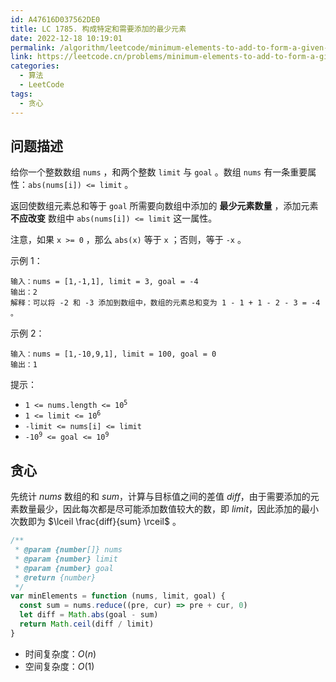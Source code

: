```yaml
---
id: A47616D037562DE0
title: LC 1785. 构成特定和需要添加的最少元素
date: 2022-12-18 10:19:01
permalink: /algorithm/leetcode/minimum-elements-to-add-to-form-a-given-sum
link: https://leetcode.cn/problems/minimum-elements-to-add-to-form-a-given-sum
categories:
  - 算法
  - LeetCode
tags:
  - 贪心
---
```


<Level :type='2'/>

## 问题描述

给你一个整数数组 `nums` ，和两个整数 `limit` 与 `goal` 。数组 `nums` 有一条重要属性：`abs(nums[i]) <= limit` 。

返回使数组元素总和等于 `goal` 所需要向数组中添加的 **最少元素数量** ，添加元素 **不应改变** 数组中 `abs(nums[i]) <= limit` 这一属性。

注意，如果 `x >= 0` ，那么 `abs(x)` 等于 `x` ；否则，等于 `-x` 。

示例 1：

```text
输入：nums = [1,-1,1], limit = 3, goal = -4
输出：2
解释：可以将 -2 和 -3 添加到数组中，数组的元素总和变为 1 - 1 + 1 - 2 - 3 = -4 。
```

示例 2：

```text
输入：nums = [1,-10,9,1], limit = 100, goal = 0
输出：1

```

提示：

- <code>1 <= nums.length <= 10<sup>5</sup></code>
- <code>1 <= limit <= 10<sup>6</sup></code>
- `-limit <= nums[i] <= limit`
- <code>-10<sup>9</sup> <= goal <= 10<sup>9</sup></code>

## 贪心

先统计 $nums$ 数组的和 $sum$，计算与目标值之间的差值 $diff$，由于需要添加的元素数量最少，因此每次都是尽可能添加数值较大的数，即 $limit$，因此添加的最小次数即为 $\lceil \frac{diff}{sum} 
\rceil$ 。

```javascript
/**
 * @param {number[]} nums
 * @param {number} limit
 * @param {number} goal
 * @return {number}
 */
var minElements = function (nums, limit, goal) {
  const sum = nums.reduce((pre, cur) => pre + cur, 0)
  let diff = Math.abs(goal - sum)
  return Math.ceil(diff / limit)
}
```

- 时间复杂度：$O(n)$
- 空间复杂度：$O(1)$

